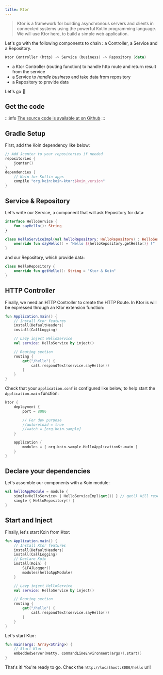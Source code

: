 ```yaml
---
title: Ktor
---
```


> Ktor is a framework for building asynchronous servers and clients in connected systems using the powerful Kotlin programming language. We will use Ktor here, to build a simple web application.

Let's go with the following components to chain : a Controller, a Service and a Repository.

```kotlin
Ktor Controller (http) -> Service (business) -> Repository (data)
```

- a Ktor Controller (routing function) to handle http route and return result from the service
- a Service to *handle business* and take data from repository
- a Repository to provide data

Let's go 🚀

## Get the code

:::info
[The source code is available at on Github](https://github.com/InsertKoinIO/koin/tree/3.0.1/quickstart/getting-started-koin-ktor)
:::

## Gradle Setup

First, add the Koin dependency like below:

```kotlin
// Add Jcenter to your repositories if needed
repositories {
    jcenter()    
}
dependencies {
    // Koin for Kotlin apps
    compile "org.koin:koin-ktor:$koin_version"
}
```

## Service & Repository

Let's write our Service, a component that will ask Repository for data:

```kotlin
interface HelloService {
    fun sayHello(): String
}

class HelloServiceImpl(val helloRepository: HelloRepository) : HelloService {
    override fun sayHello() = "Hello ${helloRepository.getHello()} !"
}
```

and our Repository, which provide data:

```kotlin
class HelloRepository {
    override fun getHello(): String = "Ktor & Koin"
}
```

## HTTP Controller

Finally, we need an HTTP Controller to create the HTTP Route. In Ktor is will be expressed through an Ktor extension function:

```kotlin
fun Application.main() {
    // Install Ktor features
    install(DefaultHeaders)
    install(CallLogging)

    // Lazy inject HelloService
    val service: HelloService by inject()

    // Routing section
    routing {
        get("/hello") {
            call.respondText(service.sayHello())
        }
    }
}
```

Check that your `application.conf` is configured like below, to help start the `Application.main` function:

```kotlin
ktor {
    deployment {
        port = 8080

        // For dev purpose
        //autoreload = true
        //watch = [org.koin.sample]
    }

    application {
        modules = [ org.koin.sample.HelloApplicationKt.main ]
    }
}
```

## Declare your dependencies

Let's assemble our components with a Koin module:

```kotlin
val helloAppModule = module {
    single<HelloService> { HelloServiceImpl(get()) } // get() Will resolve HelloRepository
    single { HelloRepository() }
}
```

## Start and Inject

Finally, let's start Koin from Ktor:

```kotlin
fun Application.main() {
    // Install Ktor features
    install(DefaultHeaders)
    install(CallLogging)
    // Declare Koin
    install(Koin) {
        SLF4JLogger()
        modules(helloAppModule)
    }

    // Lazy inject HelloService
    val service: HelloService by inject()

    // Routing section
    routing {
        get("/hello") {
            call.respondText(service.sayHello())
        }
    }
}
```

Let's start Ktor:

```kotlin
fun main(args: Array<String>) {
    // Start Ktor
    embeddedServer(Netty, commandLineEnvironment(args)).start()
}
```

That's it! You're ready to go. Check the `http://localhost:8080/hello` url!
